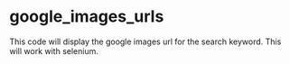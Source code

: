 # google_images_urls
This code will display the google images url for the search keyword. This will work with selenium. 
